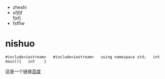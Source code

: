 - zheshi
- sfjfjf     
fjsfj    
- fsffiw  
# nishuo  
``#include<iostream>  
   #include<iostream>  
   using namespace std;  
   int main(){  
       int   
   }``  
     

这是一个链接[百度](www.baidu.com)

